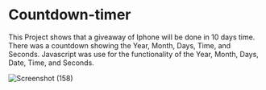 # Countdown-timer


This Project shows that a giveaway of Iphone will be done in 10 days time. There was a countdown showing the Year, Month, Days, Time, and Seconds. Javascript was use for the functionality of the Year, Month, Days, Date, Time, and Seconds.





![Screenshot (158)](https://user-images.githubusercontent.com/88320958/200161274-755d56fe-86b7-4a0a-a22d-55eb4f2b2667.png)
